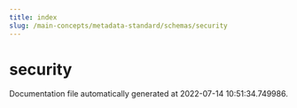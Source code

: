 ```yaml
---
title: index
slug: /main-concepts/metadata-standard/schemas/security
---
```


# security

Documentation file automatically generated at 2022-07-14 10:51:34.749986.

